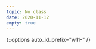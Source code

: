 ```yaml
---
topic: No class
date: 2020-11-12
empty: true
---
```


<!-- Going to be out of town this week -->

{::options auto_id_prefix="w11-" /}
<!-- {: .aside-wrapper}
<span class="highlighter">
[W11 Slides](files/w11.min.pdf){:target="_blank"} (PDF, 266 KB)
</span> -->
